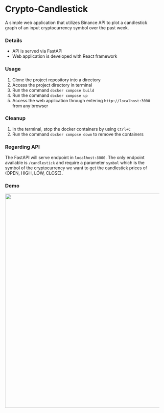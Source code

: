 # Crypto-Candlestick
A simple web application that utilizes Binance API to plot a candlestick graph of an input cryptocurrency symbol over the past week.

### Details
- API is served via FastAPI
- Web application is developed with React framework

### Usage
1. Clone the project repository into a directory
2. Access the project directory in terminal
3. Run the command `docker compose build`
4. Run the command `docker compose up`
5. Access the web application through entering `http://localhost:3000` from any browser 

### Cleanup
1. In the terminal, stop the docker containers by using `Ctrl+C`
2. Run the command `docker compose down` to remove the containers

### Regarding API
The FastAPI will serve endpoint in `localhost:8000`. The only endpoint available is `/candlestick` and require a parameter `symbol` which is the symbol of the cryptocurrency 
we want to get the candlestick prices of (OPEN, HIGH, LOW, CLOSE).

### Demo
<img src="https://user-images.githubusercontent.com/46432146/135705533-53a8cdfa-505d-43d1-8ed0-8c7484af736c.png" width="700">
